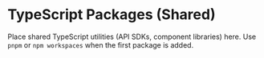 # TypeScript Packages (Shared)

Place shared TypeScript utilities (API SDKs, component libraries) here. Use
`pnpm` or `npm workspaces` when the first package is added.
